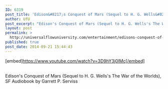 ```yaml
---
ID: 6319
post_title: 'Edison&#8217;s Conquest of Mars (Sequel to H. G. Wells&#8217;s The War of the Worlds),'
author: UfU
post_excerpt: "Edison's Conquest of Mars (Sequel to H. G. Wells's The War of the Worlds), SF Audiobook by Garrett P. Serviss"
layout: post
permalink: >
  http://universalflowuniversity.com/entertainment/edisons-conquest-of-mars-sequel-to-h-g-wellss-the-war-of-the-worlds/
published: true
post_date: 2014-09-21 15:44:43
---
```

[embed]https://www.youtube.com/watch?v=3D9hY3j0lMc[/embed]</br></br>
<p>Edison's Conquest of Mars (Sequel to H. G. Wells's The War of the Worlds), SF Audiobook by Garrett P. Serviss</p>